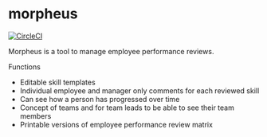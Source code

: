 # morpheus

[![CircleCI](https://circleci.com/gh/petrie7/morpheus.svg?style=svg)](https://circleci.com/gh/petrie7/morpheus)

Morpheus is a tool to manage employee performance reviews.

Functions
- Editable skill templates
- Individual employee and manager only comments for each reviewed skill
- Can see how a person has progressed over time
- Concept of teams and for team leads to be able to see their team members
- Printable versions of employee performance review matrix
